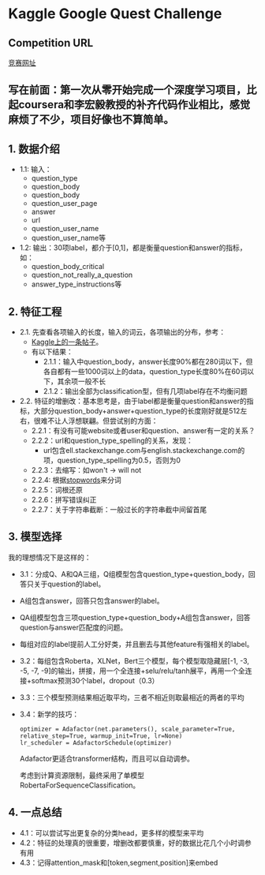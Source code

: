 # Kaggle Google Quest Challenge

## Competition URL
[竞赛网址](https://www.kaggle.com/competitions/google-quest-challenge/overview)

## 写在前面：第一次从零开始完成一个深度学习项目，比起coursera和李宏毅教授的补齐代码作业相比，感觉麻烦了不少，项目好像也不算简单。

## 1. 数据介绍  
- 1.1: 输入：
   - question_type
   - question_body
   - question_body
   - question_user_page
   - answer
   - url
   - question_user_name
   - question_user_name等  
- 1.2: 输出：30项label，都介于[0,1]，都是衡量question和answer的指标，如：
   - question_body_critical
   - question_not_really_a_question
   - answer_type_instructions等

## 2. 特征工程  
- 2.1. 先查看各项输入的长度，输入的词云，各项输出的分布，参考：
   - [Kaggle上的一条帖子](https://www.kaggle.com/code/manikanthgoud/google-quest-challenge-data-preprocessing-fe)。
   - 有以下结果：
     - 2.1.1：输入中question_body，answer长度90%都在280词以下，但各自都有一些1000词以上的data，question_type长度80%在60词以下，其余项一般不长
     - 2.1.2：输出全部为classification型，但有几项label存在不均衡问题  
- 2.2. 特征的增删改：基本思考是，由于label都是衡量question和answer的指标，大部分question_body+answer+question_type的长度刚好就是512左右，很难不让人浮想联翩。但尝试别的方面：
   - 2.2.1：有没有可能website或者user和question、answer有一定的关系？
   - 2.2.2：url和question_type_spelling的关系，发现：
     - url包含ell.stackexchange.com与english.stackexchange.com的项，question_type_spelling为0.5，否则为0
   - 2.2.3：去缩写：如won't -> will not
   - 2.2.4: 根据[stopwords](https://gist.github.com/sebleier/554280)来分词  
   - 2.2.5：词根还原  
   - 2.2.6：拼写错误纠正
   - 2.2.7：关于字符串截断：一般过长的字符串截中间留首尾

## 3. 模型选择  
我的理想情况下是这样的：
- 3.1：分成Q、A和QA三组，Q组模型包含question_type+question_body，回答只关于question的label。
- A组包含answer，回答只包含answer的label。
- QA组模型包含三项question_type+question_body+A组包含answer，回答question与answer匹配度的问题。
- 每组对应的label提前人工分好类，并且删去与其他feature有强相关的label。
- 3.2：每组包含Roberta，XLNet，Bert三个模型，每个模型取隐藏层[-1, -3, -5, -7, -9]的输出，拼接，用一个全连接+selu/relu/tanh展平，再用一个全连接+softmax预测30个label，dropout（0.3）  
- 3.3：三个模型预测结果相近取平均，三者不相近则取最相近的两者的平均
- 3.4：新学的技巧：
    ```
    optimizer = Adafactor(net.parameters(), scale_parameter=True, relative_step=True, warmup_init=True, lr=None)
    lr_scheduler = AdafactorSchedule(optimizer)
    ```
    Adafactor更适合transformer结构，而且可以自动调参。

    考虑到计算资源限制，最终采用了单模型RobertaForSequenceClassification。

## 4. 一点总结
- 4.1：可以尝试写出更复杂的分类head，更多样的模型来平均
- 4.2：特征的处理真的很重要，增删改都要慎重，好的数据比花几个小时调参有用
- 4.3：记得attention_mask和[token,segment,position]来embed
